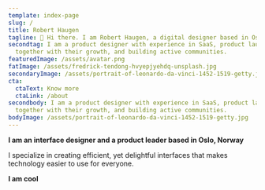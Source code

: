 ```yaml
---
template: index-page
slug: /
title: Robert Haugen
tagline: 👋 Hi there. I am Robert Haugen, a digital designer based in Oslo, Norway.
secondtag: I am a product designer with experience in SaaS, product launches
  together with their growth, and building active communities.
featuredImage: /assets/avatar.png
fatImage: /assets/fredrick-tendong-hvyepjyehdq-unsplash.jpg
secondaryImage: /assets/portrait-of-leonardo-da-vinci-1452-1519-getty.jpg
cta:
  ctaText: Know more
  ctaLink: /about
secondbody: I am a product designer with experience in SaaS, product launches
  together with their growth, and building active communities.
bodyImage: /assets/portrait-of-leonardo-da-vinci-1452-1519-getty.jpg
---
```

**I am an interface designer and a product leader based in Oslo, Norway**

I specialize in creating efficient, yet delightful interfaces that makes technology easier to use for everyone.

**I am cool**